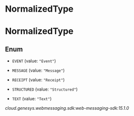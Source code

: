 # NormalizedType


# NormalizedType

## Enum


* `EVENT` (value: `"Event"`)

* `MESSAGE` (value: `"Message"`)

* `RECEIPT` (value: `"Receipt"`)

* `STRUCTURED` (value: `"Structured"`)

* `TEXT` (value: `"Text"`)




_cloud.genesys.webmessaging.sdk:web-messaging-sdk:15.1.0_
